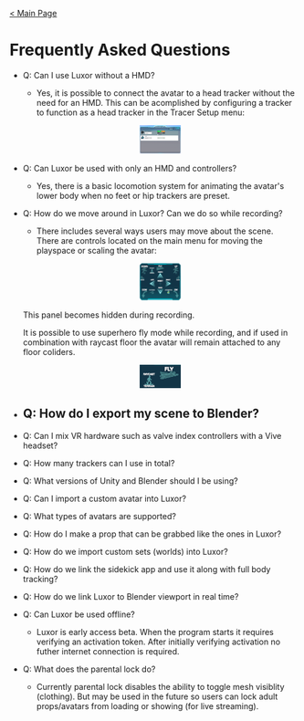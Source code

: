 [< Main Page](https://github.com/guiglass/LUXOR/blob/gh-pages/index.md)

# Frequently Asked Questions


- Q: Can I use Luxor without a HMD?
  - Yes, it is possible to connect the avatar to a head tracker without the need for an HMD. This can be acomplished by configuring a tracker to function as a head tracker in the Tracer Setup menu:
  <p align="center">
  <a href="/img/tracker setup.png">
     <img width="15%" height="15%" src="/img/tracker setup.png">
  </a>
  </p>
  
- Q: Can Luxor be used with only an HMD and controllers?
  - Yes, there is a basic locomotion system for animating the avatar's lower body when no feet or hip trackers are preset.

- Q: How do we move around in Luxor? Can we do so while recording?
  - There includes several ways users may move about the scene. There are controls located on the main menu for moving the playspace or scaling the avatar:
  <p align="center">
  <a href="/img/slew controls.png">
     <img width="15%" height="15%" src="/img/slew controls.png">
  </a>
  
	This panel becomes hidden during recording.
  </p>

  
  It is possible to use superhero fly mode while recording, and if used in combination with raycast floor the avatar will remain attached to any floor coliders.
  <p align="center">
  <a href="/img/slew fly.png">
     <img width="15%" height="15%" src="/img/slew fly.png">
  </a>
  </p>
  
- Q: How do I export my scene to Blender?
  - 
- Q: Can I mix VR hardware such as valve index controllers with a Vive headset?

- Q: How many trackers can I use in total?

- Q: What versions of Unity and Blender should I be using?

- Q: Can I import a custom avatar into Luxor?

- Q: What types of avatars are supported?

- Q: How do I make a prop that can be grabbed like the ones in Luxor? 

- Q: How do we import custom sets (worlds) into Luxor?

- Q: How do we link the sidekick app and use it along with full body tracking?

- Q: How do we link Luxor to Blender viewport in real time?


- Q: Can Luxor be used offline?
  - Luxor is early access beta. When the program starts it requires verifying an activation token. After initially verifying activation no futher internet connection is required.
  
- Q: What does the parental lock do?
  - Currently parental lock disables the ability to toggle mesh visiblity (clothing). But may be used in the future so users can lock adult props/avatars from loading or showing (for live streaming). 
